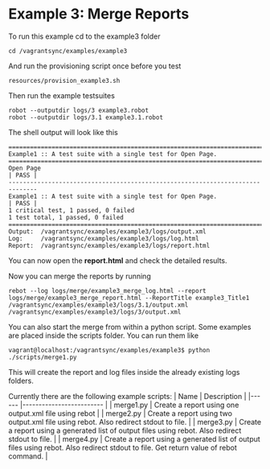 # Example 3: Merge Reports
To run this example cd to the example3 folder 
```
cd /vagrantsync/examples/example3
```

And run the provisioning script once before you test
```
resources/provision_example3.sh
```

Then run the example testsuites
```
robot --outputdir logs/3 example3.robot
robot --outputdir logs/3.1 example3.1.robot
```

The shell output will look like this
```
==============================================================================
Example1 :: A test suite with a single test for Open Page.                    
==============================================================================
Open Page                                                             | PASS |
------------------------------------------------------------------------------
Example1 :: A test suite with a single test for Open Page.            | PASS |
1 critical test, 1 passed, 0 failed
1 test total, 1 passed, 0 failed
==============================================================================
Output:  /vagrantsync/examples/example3/logs/output.xml
Log:     /vagrantsync/examples/example3/logs/log.html
Report:  /vagrantsync/examples/example3/logs/report.html
```

You can now open the __report.html__ and check the detailed results.

Now you can merge the reports by running
```
rebot --log logs/merge/example3_merge_log.html --report logs/merge/example3_merge_report.html --ReportTitle example3_Title1 /vagrantsync/examples/example3/logs/3.1/output.xml /vagrantsync/examples/example3/logs/3/output.xml
```

You can also start the merge from within a python script. Some examples are placed inside the scripts folder.
You can run them like 
```
vagrant@localhost:/vagrantsync/examples/example3$ python ./scripts/merge1.py
```
This will create the report and log files inside the already existing logs folders.

Currently there are the following example scripts:
| Name      | Description              |
|------     |------------------------- |
| merge1.py | Create a report using one output.xml file using rebot |
| merge2.py | Create a report using two output.xml file using rebot. Also redirect stdout to file. |
| merge3.py | Create a report using a generated list of output files using rebot. Also redirect stdout to file. |
| merge4.py | Create a report using a generated list of output files using rebot. Also redirect stdout to file. Get return value of rebot command. |